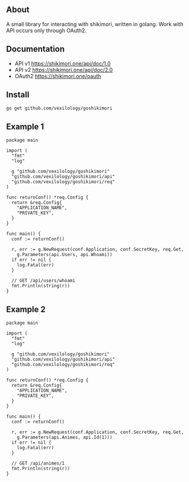 ## About
A small library for interacting with shikimori, written in golang.
Work with API occurs only through OAuth2.

## Documentation
* API v1 https://shikimori.one/api/doc/1.0
* API v2 https://shikimori.one/api/doc/2.0 
* OAuth2 https://shikimori.one/oauth

## Install
```
go get github.com/vexilology/goshikimori
```

## Example 1
``` golang
package main

import (
  "fmt"
  "log"

  g "github.com/vexilology/goshikimori"
  "github.com/vexilology/goshikimori/api"
  "github.com/vexilology/goshikimori/req"
)

func returnConf() *req.Config {
  return &req.Config{
    "APPLICATION_NAME",
    "PRIVATE_KEY",
  }
}

func main() {
  conf := returnConf()

  r, err := g.NewRequest(conf.Application, conf.SecretKey, req.Get,
    g.Parameters(api.Users, api.Whoami))
  if err != nil {
    log.Fatal(err)
  }

  // GET /api/users/whoami
  fmt.Println(string(r))
}

```
## Example 2
``` golang
package main

import (
  "fmt"
  "log"

  g "github.com/vexilology/goshikimori"
  "github.com/vexilology/goshikimori/api"
  "github.com/vexilology/goshikimori/req"
)

func returnConf() *req.Config {
  return &req.Config{
    "APPLICATION_NAME",
    "PRIVATE_KEY",
  }
}

func main() {
  conf := returnConf()

  r, err := g.NewRequest(conf.Application, conf.SecretKey, req.Get,
    g.Parameters(api.Animes, api.Id(1)))
  if err != nil {
    log.Fatal(err)
  }

  // GET /api/animes/1
  fmt.Println(string(r))
}
```
